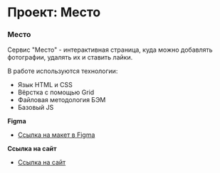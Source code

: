 # Проект: Место

### Место

Сервис "Место" - интерактивная страница, куда можно добавлять фотографии, удалять их и ставить лайки.

В работе используются технологии:

* Язык HTML и CSS
* Вёрстка с помощью Grid
* Файловая методология БЭМ
* Базовый JS

**Figma**

* [Ссылка на макет в Figma](https://www.figma.com/file/2cn9N9jSkmxD84oJik7xL7/JavaScript.-Sprint-4?node-id=0%3A1)

**Ссылка на сайт**

* [Ссылка на сайт](https://www.figma.com/file/2cn9N9jSkmxD84oJik7xL7/JavaScript.-Sprint-4?node-id=0%3A1)
